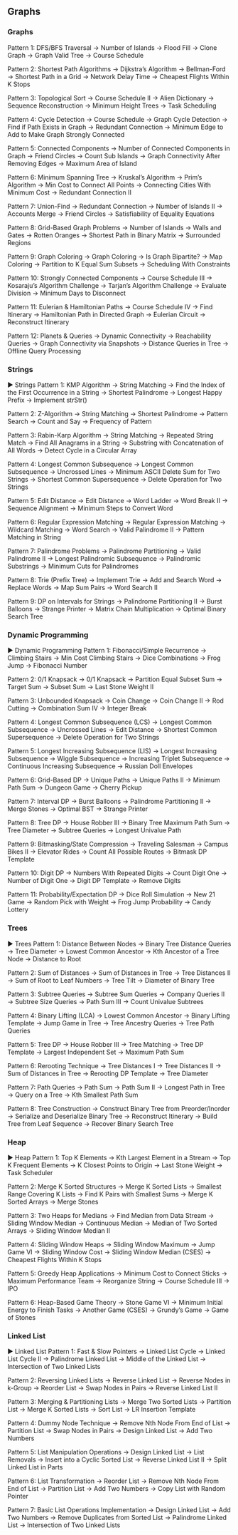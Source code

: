 ## Graphs

### Graphs
 Pattern 1: DFS/BFS Traversal
    → Number of Islands
    → Flood Fill
    → Clone Graph
    → Graph Valid Tree
    → Course Schedule

Pattern 2: Shortest Path Algorithms
 → Dijkstra’s Algorithm
→ Bellman-Ford
→ Shortest Path in a Grid
→ Network Delay Time
→ Cheapest Flights Within K Stops

Pattern 3: Topological Sort
 → Course Schedule II
→ Alien Dictionary
→ Sequence Reconstruction
→ Minimum Height Trees
→ Task Scheduling

Pattern 4: Cycle Detection
 → Course Schedule
→ Graph Cycle Detection
→ Find if Path Exists in Graph
→ Redundant Connection
→ Minimum Edge to Add to Make Graph Strongly Connected

Pattern 5: Connected Components
 → Number of Connected Components in Graph
→ Friend Circles
→ Count Sub Islands
→ Graph Connectivity After Removing Edges
→ Maximum Area of Island

Pattern 6: Minimum Spanning Tree
 → Kruskal’s Algorithm
→ Prim’s Algorithm
→ Min Cost to Connect All Points
→ Connecting Cities With Minimum Cost
→ Redundant Connection II

Pattern 7: Union-Find
 → Redundant Connection
→ Number of Islands II
→ Accounts Merge
→ Friend Circles
→ Satisfiability of Equality Equations

Pattern 8: Grid-Based Graph Problems
 → Number of Islands
→ Walls and Gates
→ Rotten Oranges
→ Shortest Path in Binary Matrix
→ Surrounded Regions

Pattern 9: Graph Coloring
 → Graph Coloring
→ Is Graph Bipartite?
→ Map Coloring
→ Partition to K Equal Sum Subsets
→ Scheduling With Constraints

Pattern 10: Strongly Connected Components
 → Course Schedule III
→ Kosaraju’s Algorithm Challenge
→ Tarjan’s Algorithm Challenge
→ Evaluate Division
→ Minimum Days to Disconnect

Pattern 11: Eulerian & Hamiltonian Paths
 → Course Schedule IV
→ Find Itinerary
→ Hamiltonian Path in Directed Graph
→ Eulerian Circuit
→ Reconstruct Itinerary

Pattern 12: Planets & Queries
 → Dynamic Connectivity
→ Reachability Queries
→ Graph Connectivity via Snapshots
→ Distance Queries in Tree
→ Offline Query Processing


### Strings

► Strings
 Pattern 1: KMP Algorithm
 → String Matching
→ Find the Index of the First Occurrence in a String
→ Shortest Palindrome
→ Longest Happy Prefix
→ Implement strStr()

Pattern 2: Z-Algorithm
 → String Matching
→ Shortest Palindrome
→ Pattern Search
→ Count and Say
→ Frequency of Pattern

Pattern 3: Rabin-Karp Algorithm
 → String Matching
→ Repeated String Match
→ Find All Anagrams in a String
→ Substring with Concatenation of All Words
→ Detect Cycle in a Circular Array

Pattern 4: Longest Common Subsequence
 → Longest Common Subsequence
→ Uncrossed Lines
→ Minimum ASCII Delete Sum for Two Strings
→ Shortest Common Supersequence
→ Delete Operation for Two Strings

Pattern 5: Edit Distance
 → Edit Distance
→ Word Ladder
→ Word Break II
→ Sequence Alignment
→ Minimum Steps to Convert Word

Pattern 6: Regular Expression Matching
 → Regular Expression Matching
→ Wildcard Matching
→ Word Search
→ Valid Palindrome II
→ Pattern Matching in String

Pattern 7: Palindrome Problems
 → Palindrome Partitioning
→ Valid Palindrome II
→ Longest Palindromic Subsequence
→ Palindromic Substrings
→ Minimum Cuts for Palindromes

Pattern 8: Trie (Prefix Tree)
 → Implement Trie
→ Add and Search Word
→ Replace Words
→ Map Sum Pairs
→ Word Search II

Pattern 9: DP on Intervals for Strings
 → Palindrome Partitioning II
→ Burst Balloons
→ Strange Printer
→ Matrix Chain Multiplication
→ Optimal Binary Search Tree


### Dynamic Programming

► Dynamic Programming
 Pattern 1: Fibonacci/Simple Recurrence
 → Climbing Stairs
→ Min Cost Climbing Stairs
→ Dice Combinations
→ Frog Jump
→ Fibonacci Number

Pattern 2: 0/1 Knapsack
 → 0/1 Knapsack
→ Partition Equal Subset Sum
→ Target Sum
→ Subset Sum
→ Last Stone Weight II

Pattern 3: Unbounded Knapsack
 → Coin Change
→ Coin Change II
→ Rod Cutting
→ Combination Sum IV
→ Integer Break

Pattern 4: Longest Common Subsequence (LCS)
 → Longest Common Subsequence
→ Uncrossed Lines
→ Edit Distance
→ Shortest Common Supersequence
→ Delete Operation for Two Strings

Pattern 5: Longest Increasing Subsequence (LIS)
 → Longest Increasing Subsequence
→ Wiggle Subsequence
→ Increasing Triplet Subsequence
→ Continuous Increasing Subsequence
→ Russian Doll Envelopes

Pattern 6: Grid-Based DP
 → Unique Paths
→ Unique Paths II
→ Minimum Path Sum
→ Dungeon Game
→ Cherry Pickup

Pattern 7: Interval DP
 → Burst Balloons
→ Palindrome Partitioning II
→ Merge Stones
→ Optimal BST
→ Strange Printer

Pattern 8: Tree DP
 → House Robber III
→ Binary Tree Maximum Path Sum
→ Tree Diameter
→ Subtree Queries
→ Longest Univalue Path

Pattern 9: Bitmasking/State Compression
 → Traveling Salesman
→ Campus Bikes II
→ Elevator Rides
→ Count All Possible Routes
→ Bitmask DP Template

Pattern 10: Digit DP
 → Numbers With Repeated Digits
→ Count Digit One
→ Number of Digit One
→ Digit DP Template
→ Remove Digits

Pattern 11: Probability/Expectation DP
 → Dice Roll Simulation
→ New 21 Game
→ Random Pick with Weight
→ Frog Jump Probability
→ Candy Lottery


### Trees

► Trees
 Pattern 1: Distance Between Nodes
 → Binary Tree Distance Queries
→ Tree Diameter
→ Lowest Common Ancestor
→ Kth Ancestor of a Tree Node
→ Distance to Root

Pattern 2: Sum of Distances
 → Sum of Distances in Tree
→ Tree Distances II
→ Sum of Root to Leaf Numbers
→ Tree Tilt
→ Diameter of Binary Tree

Pattern 3: Subtree Queries
 → Subtree Sum Queries
→ Company Queries II
→ Subtree Size Queries
→ Path Sum III
→ Count Univalue Subtrees

Pattern 4: Binary Lifting (LCA)
 → Lowest Common Ancestor
→ Binary Lifting Template
→ Jump Game in Tree
→ Tree Ancestry Queries
→ Tree Path Queries

Pattern 5: Tree DP
 → House Robber III
→ Tree Matching
→ Tree DP Template
→ Largest Independent Set
→ Maximum Path Sum

Pattern 6: Rerooting Technique
 → Tree Distances I
→ Tree Distances II
→ Sum of Distances in Tree
→ Rerooting DP Template
→ Tree Diameter

Pattern 7: Path Queries
 → Path Sum
→ Path Sum II
→ Longest Path in Tree
→ Query on a Tree
→ Kth Smallest Path Sum

Pattern 8: Tree Construction
 → Construct Binary Tree from Preorder/Inorder
→ Serialize and Deserialize Binary Tree
→ Reconstruct Itinerary
→ Build Tree from Leaf Sequence
→ Recover Binary Search Tree


### Heap

► Heap
 Pattern 1: Top K Elements
 → Kth Largest Element in a Stream
→ Top K Frequent Elements
→ K Closest Points to Origin
→ Last Stone Weight
→ Task Scheduler

Pattern 2: Merge K Sorted Structures
 → Merge K Sorted Lists
→ Smallest Range Covering K Lists
→ Find K Pairs with Smallest Sums
→ Merge K Sorted Arrays
→ Merge Stones

Pattern 3: Two Heaps for Medians
 → Find Median from Data Stream
→ Sliding Window Median
→ Continuous Median
→ Median of Two Sorted Arrays
→ Sliding Window Median II

Pattern 4: Sliding Window Heaps
 → Sliding Window Maximum
→ Jump Game VI
→ Sliding Window Cost
→ Sliding Window Median (CSES)
→ Cheapest Flights Within K Stops

Pattern 5: Greedy Heap Applications
 → Minimum Cost to Connect Sticks
→ Maximum Performance Team
→ Reorganize String
→ Course Schedule III
→ IPO

Pattern 6: Heap-Based Game Theory
 → Stone Game VI
→ Minimum Initial Energy to Finish Tasks
→ Another Game (CSES)
→ Grundy’s Game
→ Game of Stones


### Linked List

► Linked List
 Pattern 1: Fast & Slow Pointers
 → Linked List Cycle
→ Linked List Cycle II
→ Palindrome Linked List
→ Middle of the Linked List
→ Intersection of Two Linked Lists

Pattern 2: Reversing Linked Lists
 → Reverse Linked List
→ Reverse Nodes in k-Group
→ Reorder List
→ Swap Nodes in Pairs
→ Reverse Linked List II

Pattern 3: Merging & Partitioning Lists
 → Merge Two Sorted Lists
→ Partition List
→ Merge K Sorted Lists
→ Sort List
→ LR Insertion Template

Pattern 4: Dummy Node Technique
 → Remove Nth Node From End of List
→ Partition List
→ Swap Nodes in Pairs
→ Design Linked List
→ Add Two Numbers

Pattern 5: List Manipulation Operations
 → Design Linked List
→ List Removals
→ Insert into a Cyclic Sorted List
→ Reverse Linked List II
→ Split Linked List in Parts

Pattern 6: List Transformation
 → Reorder List
→ Remove Nth Node From End of List
→ Partition List
→ Add Two Numbers
→ Copy List with Random Pointer

Pattern 7: Basic List Operations Implementation
 → Design Linked List
→ Add Two Numbers
→ Remove Duplicates from Sorted List
→ Palindrome Linked List
→ Intersection of Two Linked Lists

